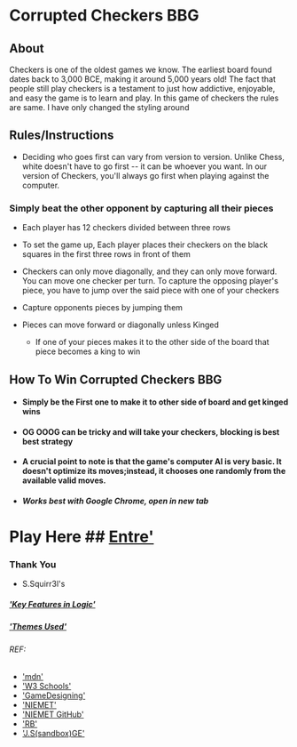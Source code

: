 # Corrupted Checkers BBG

## About
Checkers is one of the oldest games we know. The earliest board found dates back to 3,000 BCE, making it around 5,000 years old! The fact that people still play checkers is a testament to just how addictive, enjoyable, and easy the game is to learn and play. In this game of checkers the rules are same. I have only changed the styling around

## Rules/Instructions  

- Deciding who goes first can vary from version to version. Unlike Chess, white doesn't have to go first -- it can be whoever you want. In our version of Checkers, you'll always go first when playing against the computer.

### Simply beat the other opponent by capturing all their pieces

-  Each player has 12 checkers divided between three rows 
  
-  To set the game up, Each player places their checkers on the black squares in the first three rows in   front of them
  
-  Checkers can only move diagonally, and they can only move forward. You can move one checker per turn. To capture the opposing player's piece, you have to jump over the said piece with one of your checkers

- Capture opponents pieces by jumping them
  
- Pieces can move forward or diagonally unless Kinged
  - If one of your pieces makes it to the other side of the board that piece becomes a king to win
  
## How To Win Corrupted Checkers BBG

- #### Simply be the First one to make it to other side of board and get kinged wins
- #### OG OOOG can be tricky and will take your checkers, blocking is best best strategy
- #### A crucial point to note is that the game's computer AI is very basic. It doesn't optimize its moves;instead, it chooses one randomly from the available valid moves.
- ##### Works best with Google Chrome, open in new tab
                            
# Play Here ## [Entre'](https://roguione.github.io/JS-Game-Proj/main.html) ## 

### Thank You
- S.Squirr3l's

##### ['Key Features in Logic'](https://github.com/roguione/JS-Game-Proj/blob/main/Planning/personPlan.md)
##### ['Themes Used'](https://github.com/roguione/JS-Game-Proj/tree/main/imgs)

###### REF: 
  - ['mdn'](https://developer.mozilla.org/en-US/docs/Web/API/Document_Object_Model/Introduction)
  - ['W3 Schools'](https://www.w3schools.com/graphics/default.asp)
  - ['GameDesigning'](https://www.gamedesigning.org/)
  - ['NIEMET'](https://dev.to/niemet0502/how-i-built-a-checkers-game-with-javascript-2hn5)
  - ['NIEMET GitHub'](https://github.com/niemet0502/checkers-game-js)
  - ['RB'](https://github.com/RyanBranco/Checkers)
  - ['J.S(sandbox)GE'](https://codesandbox.io/s/grid-demo-msjfyh)
 



